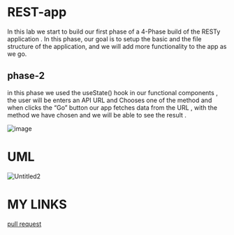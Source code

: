 # REST-app
 In this lab we start to build our first phase of a 4-Phase build of the RESTy application . In this  phase, our goal is to setup the basic and the file structure of the application, and we will add more functionality to the app as we go. 
 ## phase-2 
 in this phase we  used the useState() hook in our functional components , the user will be enters an API URL and Chooses one of the method
and when clicks the “Go” button our app fetches data from the URL , with the method we have chosen and we will be able to see the result .

![image](https://user-images.githubusercontent.com/90922969/167273905-8746435d-abf9-47cb-abe8-0c5eb20f9d9c.png)

# UML
![Untitled2](https://user-images.githubusercontent.com/90922969/167051152-44c98449-4ade-4169-821e-48c8c5d60ce6.jpg)


# MY LINKS
[pull request](https://github.com/neveenaburomman/RESTy-app/pulls)


